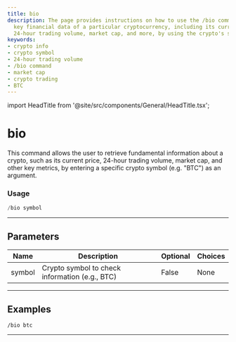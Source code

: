```yaml
---
title: bio
description: The page provides instructions on how to use the /bio command to retrieve
  key financial data of a particular cryptocurrency, including its current price,
  24-hour trading volume, market cap, and more, by using the crypto's specific symbol.
keywords:
- crypto info
- crypto symbol
- 24-hour trading volume
- /bio command
- market cap
- crypto trading
- BTC
---
```


import HeadTitle from '@site/src/components/General/HeadTitle.tsx';

<HeadTitle title="bio - Crypto - Telegram - Reference | OpenBB Bot Docs" />

# bio

This command allows the user to retrieve fundamental information about a crypto, such as its current price, 24-hour trading volume, market cap, and other key metrics, by entering a specific crypto symbol (e.g. "BTC") as an argument.

### Usage

```python wordwrap
/bio symbol
```

---

## Parameters

| Name | Description | Optional | Choices |
| ---- | ----------- | -------- | ------- |
| symbol | Crypto symbol to check information (e.g., BTC) | False | None |


---

## Examples

```
/bio btc
```

---
